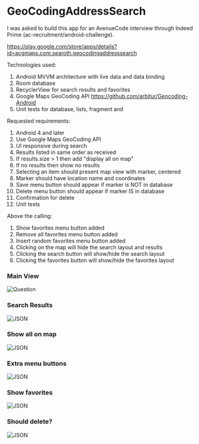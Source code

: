 # GeoCodingAddressSearch

I was asked to build this app for an AvenueCode interview through Indeed Prime (ac-recruitment/android-challenge).

https://play.google.com/store/apps/details?id=acgmaps.com.searoth.geocodingaddresssearch

Technologies used:
1. Android MVVM architecture with live data and data binding
2. Room database 
3. RecyclerView for search results and favorites
4. Google Maps GeoCoding API https://github.com/arbitur/Geocoding-Android
5. Unit tests for database, lists, fragment and 

Requested requirements:
1. Android 4 and later
2. Use Google Maps GeoCoding API
3. UI responsive during search
4. Results listed in same order as received
5. If results.size > 1 then add "display all on map"
6. If no results then show no results
7. Selecting an item should present map view with marker, centered
8. Marker should have location name and coordinates
9. Save menu button should appear if marker is NOT in database
10. Delete menu button should appear if marker IS in database
11. Confirmation for delete 
12. Unit tests

Above the calling:
1. Show favorites menu button added
2. Remove all favorites menu button added
3. Insert random favorites menu button added
4. Clicking on the map will hide the search layout and results
5. Clicking the search button will show/hide the search layout
6. Clicking the favorites button will show/hide the favorites layout

### Main View
![Question](https://github.com/SeaRoth/GeoCodingAddressSearch/blob/master/device-2018-07-01-120304.png?raw=true)

### Search Results
![JSON](https://github.com/SeaRoth/GeoCodingAddressSearch/blob/master/device-2018-07-01-120336.png?raw=true)

### Show all on map
![JSON](https://github.com/SeaRoth/GeoCodingAddressSearch/blob/master/device-2018-07-01-120352.png?raw=true)

### Extra menu buttons
![JSON](https://github.com/SeaRoth/GeoCodingAddressSearch/blob/master/device-2018-07-01-120410.png?raw=true)

### Show favorites
![JSON](https://github.com/SeaRoth/GeoCodingAddressSearch/blob/master/device-2018-07-01-120433.png?raw=true)

### Should delete?
![JSON](https://github.com/SeaRoth/GeoCodingAddressSearch/blob/master/device-2018-07-01-120519.png?raw=true)
